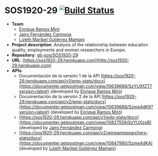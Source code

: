 # SOS1920-29 [![Build Status](https://api.travis-ci.org/gti-sos/SOS1920-29.svg?branch=master)](https://travis-ci.org/gti-sos/SOS1920-29)

- **Team**
  - [Enrique Ramos Miró](https://github.com/enramir)
  - [Jairo Fernández Carmona](https://github.com/jairo25fdez)
  - [Lizeth Maribel Gutiérrez Mamani](https://github.com/lizethgutierrez)
- **Project description**: Analysis of the relationship between education quality, employments and woman researchers in Europe.
- **Repository**: [gti-sos/SOS1920-29](https://github.com/gti-sos/SOS1920-29)
- **URL**: [https://sos1920-29.herokuapp.com](http://sos1920-29.herokuapp.com)
-  **APIs**:
    - Documentación de la versión 1 de la API [https://sos1920-29.herokuapp.com/api/v1/emp-stats/docs](https://documenter.getpostman.com/view/10639688/SzYUXfZT?version=latest) (developed by [Enrique Ramos Miró](https://github.com/enramir))
    - Documentación de la versión 2 de la API [https://sos1920-29.herokuapp.com/api/v2/emp-stats/docs](https://documenter.getpostman.com/view/10639688/Szme4dK9?version=latest) (developed by [Enrique Ramos Miró](https://github.com/enramir))
    - [https://sos1920-29.herokuapp.com/api/v1/edq-stats/docs](https://documenter.getpostman.com/view/10827559/SzYUXzpB) (developed by [Jairo Fernández Carmona](https://github.com/jairo25fdez))
    - [https://sos1920-29.herokuapp.com/api/v2/womanresearchers-stats/docs](https://documenter.getpostman.com/view/10847990/Szme4dKA) (developed by [Lizeth Maribel Gutiérrez Mamani](https://github.com/lizethgutierrez))

